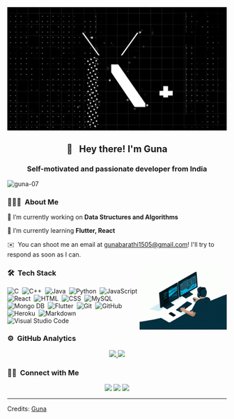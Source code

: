 <img width="1000em" src= "https://github.com/Guna-07/Guna-07/blob/master/Banner.gif" align="center"/>


## <h2 align='center'>👋 &nbsp; Hey there! I'm Guna</h2>
<h3 align="center">Self-motivated and passionate developer from India</h3>

<p align="left"> <img src="https://komarev.com/ghpvc/?username=guna-07&label=Profile%20views&color=0e75b6&style=flat" alt="guna-07" /> </p>

### 👨🏻‍💻 &nbsp;About Me


🔭 I’m currently working on **Data Structures and Algorithms**

🌱 I’m currently learning **Flutter, React**

✉️ &nbsp;You can shoot me an email at gunabarathi1505@gmail.com! I'll try to respond as soon as I can.


<img height="150em" alt="Programming" src="https://github.com/Guna-07/Guna-07/blob/master/coding.gif" align="right"/>

### 🛠 &nbsp;Tech Stack
![C](https://img.shields.io/badge/-C-05122A?style=flat&logo=C&logoColor=A8B9CC)&nbsp;
![C++](https://img.shields.io/badge/-C++-05122A?style=flat&logo=C%2B%2B&logoColor=00599C)&nbsp;
![Java](https://img.shields.io/badge/-Java-05122A?style=flat&logo=Java&logoColor=FFA518)&nbsp;
![Python](https://img.shields.io/badge/-Python-05122A?style=flat&logo=python)&nbsp;
![JavaScript](https://img.shields.io/badge/-JavaScript-05122A?style=flat&logo=javascript)&nbsp;
![React](https://img.shields.io/badge/-React-05122A?style=flat&logo=react)&nbsp;
![HTML](https://img.shields.io/badge/-HTML-05122A?style=flat&logo=HTML5)&nbsp;
![CSS](https://img.shields.io/badge/-CSS-05122A?style=flat&logo=CSS3&logoColor=1572B6)&nbsp;
![MySQL](https://img.shields.io/badge/-MySQL-05122A?style=flat&logo=mysql&logoColor=000000)&nbsp;
![Mongo DB](https://img.shields.io/badge/-Mongo%20DB-05122A?style=flat&logo=mongoDB&logoColor=47A248)&nbsp;
![Flutter](https://img.shields.io/badge/-Flutter-05122A?style=flat&logo=flutter&logoColor=02569B)&nbsp;
![Git](https://img.shields.io/badge/-Git-05122A?style=flat&logo=git)&nbsp;
![GitHub](https://img.shields.io/badge/-GitHub-05122A?style=flat&logo=github)&nbsp;
![Heroku](https://img.shields.io/badge/-Heroku-05122A?style=flat&logo=heroku)&nbsp;
![Markdown](https://img.shields.io/badge/-Markdown-05122A?style=flat&logo=markdown)&nbsp;
![Visual Studio Code](https://img.shields.io/badge/-Visual%20Studio%20Code-05122A?style=flat&logo=visual-studio-code&logoColor=007ACC)&nbsp;

### ⚙️ &nbsp;GitHub Analytics

<p align="center">
<a href="https://github.com/Guna-07">
  <img height="150em" src="https://github-readme-stats-eight-theta.vercel.app/api?username=Guna-07&show_icons=true&theme=algolia&include_all_commits=true&count_private=true"/>
  <img height="150em" src="https://github-readme-stats-eight-theta.vercel.app/api/top-langs/?username=Guna-07&layout=compact&langs_count=8&theme=algolia"/>
</a>
</p>

### 🤝🏻 &nbsp;Connect with Me

<p align="center">
<a href="https://linkedin.com/in/guna-r1505"><img src="https://img.shields.io/badge/-Guna%20R-0077B5?style=flat&logo=Linkedin&logoColor=white"/></a>
<a href="mailto:gunabarathi1505@gmail.com"><img src="https://img.shields.io/badge/-Guna R-D14836?style=flat&logo=Gmail&logoColor=white"/></a>
<a href="https://instagram.com/gunaa.__"><img src="https://img.shields.io/badge/@gunaa.__-E4405F?style=flat&logo=Instagram&logoColor=white"/></a>
</p>

-----
Credits: [Guna](https://github.com/Guna-07)




